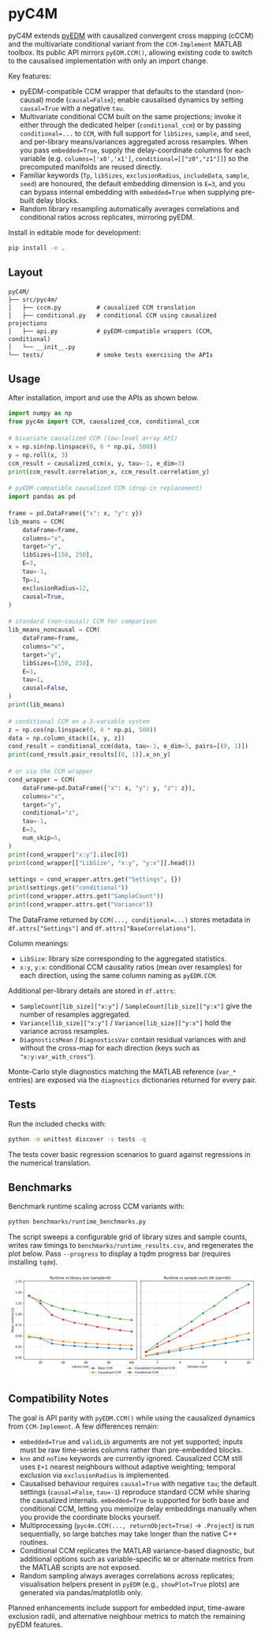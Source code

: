 # pyC4M

pyC4M extends [pyEDM](https://github.com/SugiharaLab/pyEDM) with causalized convergent cross mapping (cCCM) and the multivariate conditional variant from the `CCM-Implement` MATLAB toolbox. Its public API mirrors `pyEDM.CCM()`, allowing existing code to switch to the causalised implementation with only an import change.

Key features:

- pyEDM-compatible CCM wrapper that defaults to the standard (non-causal) mode (`causal=False`); enable causalised dynamics by setting `causal=True` with a negative `tau`.
- Multivariate conditional CCM built on the same projections; invoke it either through the dedicated helper (`conditional_ccm`) or by passing `conditional=...` to `CCM`, with full support for `libSizes`, `sample`, and `seed`, and per-library means/variances aggregated across resamples. When you pass `embedded=True`, supply the delay-coordinate columns for each variable (e.g. `columns=['x0','x1']`, `conditional=[["z0","z1"]]`) so the precomputed manifolds are reused directly.
- Familiar keywords (`Tp`, `libSizes`, `exclusionRadius`, `includeData`, `sample`, `seed`) are honoured, the default embedding dimension is `E=3`, and you can bypass internal embedding with `embedded=True` when supplying pre-built delay blocks.
- Random library resampling automatically averages correlations and conditional ratios across replicates, mirroring pyEDM.

Install in editable mode for development:

```bash
pip install -e .
```

## Layout

```
pyC4M/
├── src/pyc4m/
│   ├── cccm.py          # causalized CCM translation
│   ├── conditional.py   # conditional CCM using causalized projections
│   ├── api.py           # pyEDM-compatible wrappers (CCM, conditional)
│   └── __init__.py
└── tests/               # smoke tests exercising the APIs
```

## Usage

After installation, import and use the APIs as shown below.

```python
import numpy as np
from pyc4m import CCM, causalized_ccm, conditional_ccm

# bivariate causalized CCM (low-level array API)
x = np.sin(np.linspace(0, 6 * np.pi, 500))
y = np.roll(x, 3)
ccm_result = causalized_ccm(x, y, tau=-1, e_dim=3)
print(ccm_result.correlation_x, ccm_result.correlation_y)

# pyEDM-compatible causalized CCM (drop-in replacement)
import pandas as pd

frame = pd.DataFrame({"x": x, "y": y})
lib_means = CCM(
    dataFrame=frame,
    columns="x",
    target="y",
    libSizes=[150, 250],
    E=3,
    tau=-1,
    Tp=1,
    exclusionRadius=12,
    causal=True,
)

# standard (non-causal) CCM for comparison
lib_means_noncausal = CCM(
    dataFrame=frame,
    columns="x",
    target="y",
    libSizes=[150, 250],
    E=3,
    tau=1,
    causal=False,
)
print(lib_means)

# conditional CCM on a 3-variable system
z = np.cos(np.linspace(0, 4 * np.pi, 500))
data = np.column_stack([x, y, z])
cond_result = conditional_ccm(data, tau=-1, e_dim=3, pairs=[(0, 1)])
print(cond_result.pair_results[(0, 1)].x_on_y)

# or via the CCM wrapper
cond_wrapper = CCM(
    dataFrame=pd.DataFrame({"x": x, "y": y, "z": z}),
    columns="x",
    target="y",
    conditional="z",
    tau=-1,
    E=3,
    num_skip=5,
)
print(cond_wrapper["x:y"].iloc[0])
print(cond_wrapper[["LibSize", "x:y", "y:x"]].head())

settings = cond_wrapper.attrs.get("Settings", {})
print(settings.get("conditional"))
print(cond_wrapper.attrs.get("SampleCount"))
print(cond_wrapper.attrs.get("Variance"))
```

The DataFrame returned by `CCM(..., conditional=...)` stores metadata in `df.attrs["Settings"]` and `df.attrs["BaseCorrelations"]`.

Column meanings:

- `LibSize`: library size corresponding to the aggregated statistics.
- `x:y`, `y:x`: conditional CCM causality ratios (mean over resamples) for each direction, using the same column naming as `pyEDM.CCM`.

Additional per-library details are stored in `df.attrs`:
- `SampleCount[lib_size]["x:y"]` / `SampleCount[lib_size]["y:x"]` give the number of resamples aggregated.
- `Variance[lib_size]["x:y"]` / `Variance[lib_size]["y:x"]` hold the variance across resamples.
- `DiagnosticsMean` / `DiagnosticsVar` contain residual variances with and without the cross-map for each direction (keys such as `"x:y:var_with_cross"`).


Monte-Carlo style diagnostics matching the MATLAB reference (`var_*` entries) are exposed via the `diagnostics` dictionaries returned for every pair.

## Tests

Run the included checks with:

```bash
python -m unittest discover -s tests -q
```

The tests cover basic regression scenarios to guard against regressions in the numerical translation.

## Benchmarks

Benchmark runtime scaling across CCM variants with:

```bash
python benchmarks/runtime_benchmarks.py
```

The script sweeps a configurable grid of library sizes and sample counts, writes raw timings to `benchmarks/runtime_results.csv`, and regenerates the plot below. Pass `--progress` to display a tqdm progress bar (requires installing `tqdm`).

![Runtime scaling of CCM variants](docs/img/ccm_runtime_scaling.png)

## Compatibility Notes

The goal is API parity with `pyEDM.CCM()` while using the causalized dynamics from `CCM-Implement`. A few differences remain:

- `embedded=True` and `validLib` arguments are not yet supported; inputs must be raw time-series columns rather than pre-embedded blocks.
- `knn` and `noTime` keywords are currently ignored. Causalized CCM still uses `E+1` nearest neighbours without adaptive weighting; temporal exclusion via `exclusionRadius` is implemented.
- Causalised behaviour requires `causal=True` with negative `tau`; the default settings (`causal=False`, `tau=-1`) reproduce standard CCM while sharing the causalized internals. `embedded=True` is supported for both base and conditional CCM, letting you memoize delay embeddings manually when you provide the coordinate blocks yourself.
- Multiprocessing (`pyc4m.CCM(..., returnObject=True)` -> `.Project`) is run sequentially, so large batches may take longer than the native C++ routines.
- Conditional CCM replicates the MATLAB variance-based diagnostic, but additional options such as variable-specific `N0` or alternate metrics from the MATLAB scripts are not exposed.
- Random sampling always averages correlations across replicates; visualisation helpers present in `pyEDM` (e.g., `showPlot=True` plots) are generated via pandas/matplotlib only.

Planned enhancements include support for embedded input, time-aware exclusion radii, and alternative neighbour metrics to match the remaining pyEDM features.
